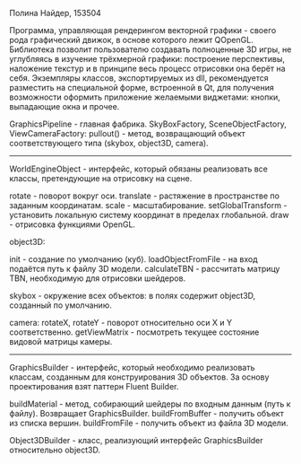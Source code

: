 Полина Найдер, 153504

Программа, управляющая рендерингом векторной графики - своего рода графический движок, в основе которого лежит QOpenGL.
Библиотека позволит пользователю создавать полноценные 3D игры, не углубляясь в изучение трёхмерной графики: построение перспективы, наложение текстур и в принципе весь процесс отрисовки она берёт на себя.
Экземпляры классов, экспортируемых из dll, рекомендуется разместить на специальной форме, встроенной в Qt, для получения возможности оформить приложение желаемыми виджетами: кнопки, выпадающие окна и прочее.

GraphicsPipeline - главная фабрика.
SkyBoxFactory, SceneObjectFactory, ViewCameraFactory:
pullout() - метод, возвращающий объект соответствующего типа (skybox, object3D, camera).

----------------------------------------------------------------

WorldEngineObject - интерфейс, который обязаны реализовать все классы, претендующие на отрисовку на сцене.

rotate - поворот вокруг оси.
translate - растяжение в пространстве по заданным координатам.
scale - масштабирование.
setGlobalTransform - установить локальную систему координат в пределах глобальной.
draw - отрисовка функциями OpenGL.

object3D:

init - создание по умолчанию (куб).
loadObjectFromFile - на вход подаётся путь к файлу 3D модели.
calculateTBN - рассчитать матрицу TBN, необходимую для отрисовки шейдеров.

skybox - окружение всех объектов:
в полях содержит object3D, созданный по умолчанию.

camera:
rotateX, rotateY - поворот относительно оси Х и Y соответственно.
getViewMatrix - посмотреть текущее состояние видовой матрицы камеры.

----------------------------------------------------------------

GraphicsBuilder - интерфейс, который необходимо реализовать классам, созданным для конструирования 3D объектов. За основу проектирования взят паттерн Fluent Builder.

buildMaterial - метод, собирающий шейдеры по входным данным (путь к файлу). Возвращает GraphicsBuilder. 
buildFromBuffer - получить объект из списка вершин.
buildFromFile - получить объект из файла 3D модели.

Object3DBuilder - класс, реализующий интерфейс GraphicsBuilder относительно object3D.
